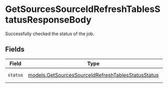 # GetSourcesSourceIdRefreshTablesStatusResponseBody

Successfully checked the status of the job.


## Fields

| Field                                                                                                                        | Type                                                                                                                         | Required                                                                                                                     | Description                                                                                                                  | Example                                                                                                                      |
| ---------------------------------------------------------------------------------------------------------------------------- | ---------------------------------------------------------------------------------------------------------------------------- | ---------------------------------------------------------------------------------------------------------------------------- | ---------------------------------------------------------------------------------------------------------------------------- | ---------------------------------------------------------------------------------------------------------------------------- |
| `status`                                                                                                                     | [models.GetSourcesSourceIdRefreshTablesStatusStatus](../../models/operations/getsourcessourceidrefreshtablesstatusstatus.md) | :heavy_minus_sign:                                                                                                           | Status of the job                                                                                                            | processing                                                                                                                   |